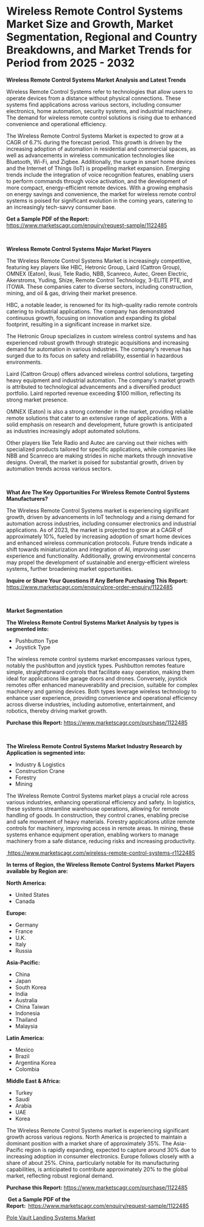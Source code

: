 <p><h1>Wireless Remote Control Systems Market Size and Growth, Market Segmentation, Regional and Country Breakdowns, and Market Trends for Period from 2025 -  2032</h1></p><p><strong>Wireless Remote Control Systems Market Analysis and Latest Trends</strong></p>
<p><p>Wireless Remote Control Systems refer to technologies that allow users to operate devices from a distance without physical connections. These systems find applications across various sectors, including consumer electronics, home automation, security systems, and industrial machinery. The demand for wireless remote control solutions is rising due to enhanced convenience and operational efficiency.</p><p>The Wireless Remote Control Systems Market is expected to grow at a CAGR of 6.7% during the forecast period. This growth is driven by the increasing adoption of automation in residential and commercial spaces, as well as advancements in wireless communication technologies like Bluetooth, Wi-Fi, and Zigbee. Additionally, the surge in smart home devices and the Internet of Things (IoT) is propelling market expansion. Emerging trends include the integration of voice recognition features, enabling users to perform commands through voice activation, and the development of more compact, energy-efficient remote devices. With a growing emphasis on energy savings and convenience, the market for wireless remote control systems is poised for significant evolution in the coming years, catering to an increasingly tech-savvy consumer base.</p></p>
<p><strong>Get a Sample PDF of the Report:&nbsp;</strong> <a href="https://www.marketscagr.com/enquiry/request-sample/1122485?utm_campaign=2631&utm_medium=2&utm_source=Github&utm_content=ia&utm_term=11042025&utm_id=wireless-remote-control-systems">https://www.marketscagr.com/enquiry/request-sample/1122485</a></p>
<p>&nbsp;</p>
<p><strong>Wireless Remote Control Systems Major Market Players</strong></p>
<p><p>The Wireless Remote Control Systems Market is increasingly competitive, featuring key players like HBC, Hetronic Group, Laird (Cattron Group), OMNEX (Eaton), Ikusi, Tele Radio, NBB, Scanreco, Autec, Green Electric, Akerstroms, Yuding, Shize, Remote Control Technology, 3-ELITE PTE, and ITOWA. These companies cater to diverse sectors, including construction, mining, and oil & gas, driving their market presence.</p><p>HBC, a notable leader, is renowned for its high-quality radio remote controls catering to industrial applications. The company has demonstrated continuous growth, focusing on innovation and expanding its global footprint, resulting in a significant increase in market size.</p><p>The Hetronic Group specializes in custom wireless control systems and has experienced robust growth through strategic acquisitions and increasing demand for automation in various industries. The company's revenue has surged due to its focus on safety and reliability, essential in hazardous environments.</p><p>Laird (Cattron Group) offers advanced wireless control solutions, targeting heavy equipment and industrial automation. The company's market growth is attributed to technological advancements and a diversified product portfolio. Laird reported revenue exceeding $100 million, reflecting its strong market presence.</p><p>OMNEX (Eaton) is also a strong contender in the market, providing reliable remote solutions that cater to an extensive range of applications. With a solid emphasis on research and development, future growth is anticipated as industries increasingly adopt automated solutions.</p><p>Other players like Tele Radio and Autec are carving out their niches with specialized products tailored for specific applications, while companies like NBB and Scanreco are making strides in niche markets through innovative designs. Overall, the market is poised for substantial growth, driven by automation trends across various sectors.</p></p>
<p>&nbsp;</p>
<p><strong>What Are The Key Opportunities For Wireless Remote Control Systems Manufacturers?</strong></p>
<p><p>The Wireless Remote Control Systems market is experiencing significant growth, driven by advancements in IoT technology and a rising demand for automation across industries, including consumer electronics and industrial applications. As of 2023, the market is projected to grow at a CAGR of approximately 10%, fueled by increasing adoption of smart home devices and enhanced wireless communication protocols. Future trends indicate a shift towards miniaturization and integration of AI, improving user experience and functionality. Additionally, growing environmental concerns may propel the development of sustainable and energy-efficient wireless systems, further broadening market opportunities.</p></p>
<p><strong>Inquire or Share Your Questions If Any Before Purchasing This Report:</strong> <a href="https://www.marketscagr.com/enquiry/pre-order-enquiry/1122485?utm_campaign=2631&utm_medium=2&utm_source=Github&utm_content=ia&utm_term=11042025&utm_id=wireless-remote-control-systems">https://www.marketscagr.com/enquiry/pre-order-enquiry/1122485</a></p>
<p>&nbsp;</p>
<p><strong>Market Segmentation</strong></p>
<p><strong>The Wireless Remote Control Systems Market Analysis by types is segmented into:</strong></p>
<p><ul><li>Pushbutton Type</li><li>Joystick Type</li></ul></p>
<p><p>The wireless remote control systems market encompasses various types, notably the pushbutton and joystick types. Pushbutton remotes feature simple, straightforward controls that facilitate easy operation, making them ideal for applications like garage doors and drones. Conversely, joystick remotes offer enhanced maneuverability and precision, suitable for complex machinery and gaming devices. Both types leverage wireless technology to enhance user experience, providing convenience and operational efficiency across diverse industries, including automotive, entertainment, and robotics, thereby driving market growth.</p></p>
<p><strong>Purchase this Report:&nbsp;</strong><a href="https://www.marketscagr.com/purchase/1122485?utm_campaign=2631&utm_medium=2&utm_source=Github&utm_content=ia&utm_term=11042025&utm_id=wireless-remote-control-systems">https://www.marketscagr.com/purchase/1122485</a></p>
<p>&nbsp;</p>
<p><strong>The Wireless Remote Control Systems Market Industry Research by Application is segmented into:</strong></p>
<p><ul><li>Industry & Logistics</li><li>Construction Crane</li><li>Forestry</li><li>Mining</li></ul></p>
<p><p>The Wireless Remote Control Systems market plays a crucial role across various industries, enhancing operational efficiency and safety. In logistics, these systems streamline warehouse operations, allowing for remote handling of goods. In construction, they control cranes, enabling precise and safe movement of heavy materials. Forestry applications utilize remote controls for machinery, improving access in remote areas. In mining, these systems enhance equipment operation, enabling workers to manage machinery from a safe distance, reducing risks and increasing productivity.</p></p>
<p><a href="https://www.marketscagr.com/wireless-remote-control-systems-r1122485?utm_campaign=2631&utm_medium=2&utm_source=Github&utm_content=ia&utm_term=11042025&utm_id=wireless-remote-control-systems">&nbsp;https://www.marketscagr.com/wireless-remote-control-systems-r1122485</a></p>
<p><strong>In terms of Region, the Wireless Remote Control Systems Market Players available by Region are:</strong></p>
<p>
    <p> <strong> North America: </strong>
        <ul>
            <li>United States</li>
            <li>Canada</li>
        </ul>
        </p> 
    <p> <strong> Europe: </strong>
        <ul>
            <li>Germany</li>
            <li>France</li>
            <li>U.K.</li>
            <li>Italy</li>
            <li>Russia</li>
        </ul>
        </p> 
    <p> <strong> Asia-Pacific: </strong>
        <ul>
            <li>China</li>
            <li>Japan</li>
            <li>South Korea</li>
            <li>India</li>
            <li>Australia</li>
            <li>China Taiwan</li>
            <li>Indonesia</li>
            <li>Thailand</li>
            <li>Malaysia</li>
        </ul>
        </p> 
    <p> <strong> Latin America: </strong>
        <ul>
            <li>Mexico</li>
            <li>Brazil</li>
            <li>Argentina Korea</li>
            <li>Colombia</li>
        </ul>
        </p> 
    <p> <strong> Middle East & Africa: </strong>
        <ul>
            <li>Turkey</li>
            <li>Saudi</li>
            <li>Arabia</li>
            <li>UAE</li>
            <li>Korea</li>
        </ul>
    </p>
    </p>
<p><p>The Wireless Remote Control Systems market is experiencing significant growth across various regions. North America is projected to maintain a dominant position with a market share of approximately 35%. The Asia-Pacific region is rapidly expanding, expected to capture around 30% due to increasing adoption in consumer electronics. Europe follows closely with a share of about 25%. China, particularly notable for its manufacturing capabilities, is anticipated to contribute approximately 20% to the global market, reflecting robust regional demand.</p></p>
<p><strong>Purchase this Report: </strong><a href="https://www.marketscagr.com/purchase/1122485?utm_campaign=2631&utm_medium=2&utm_source=Github&utm_content=ia&utm_term=11042025&utm_id=wireless-remote-control-systems">https://www.marketscagr.com/purchase/1122485</a></p>
<p>&nbsp;<strong>Get a Sample PDF of the Report:&nbsp;&nbsp;</strong><a href="https://www.marketscagr.com/enquiry/request-sample/1122485?utm_campaign=2631&utm_medium=2&utm_source=Github&utm_content=ia&utm_term=11042025&utm_id=wireless-remote-control-systems">https://www.marketscagr.com/enquiry/request-sample/1122485</a></p>
<p><strong></strong></p>
<p><p><a href="https://github.com/donnypolan/Market-Research-Report-List-1/blob/main/pole-vault-landing-systems-market.md?utm_campaign=2631&utm_medium=2&utm_source=Github&utm_content=ia&utm_term=11042025&utm_id=wireless-remote-control-systems">Pole Vault Landing Systems Market</a></p></p>